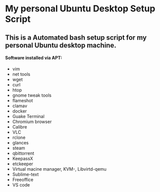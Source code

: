 # My personal Ubuntu Desktop Setup Script
## This is a Automated bash setup script for my personal Ubuntu desktop machine.

#### Software installed via APT:
* vim 
* net tools
* wget
* curl
* htop
* gnome tweak tools
* flameshot
* clamav
* docker
* Guake Terminal
* Chromium browser
* Calibre
* VLC
* rclone
* glances
* steam
* qbittorrent
* KeepassX
* etckeeper
* Virtual macine manager, KVM-, Libvirtd-qemu
* Sublime-text
* Freeoffice
* VS code

